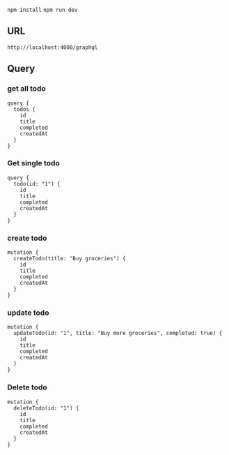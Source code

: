 ```npm install```
```npm run dev```


## URL
```http://localhost:4000/graphql```

## Query
### get all todo
```
query {
  todos {
    id
    title
    completed
    createdAt
  }
}
```


### Get single todo
```
query {
  todo(id: "1") {
    id
    title
    completed
    createdAt
  }
}
```

### create todo
```
mutation {
  createTodo(title: "Buy groceries") {
    id
    title
    completed
    createdAt
  }
}
```

### update todo
```
mutation {
  updateTodo(id: "1", title: "Buy more groceries", completed: true) {
    id
    title
    completed
    createdAt
  }
}
```

### Delete todo
```
mutation {
  deleteTodo(id: "1") {
    id
    title
    completed
    createdAt
  }
}
```
